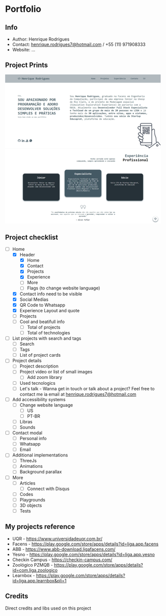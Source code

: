 # Portfolio

## Info
- Author: Henrique Rodrigues
- Contact: henrique.rodrigues7@hotmail.com / +55 (11) 971908333
- Website: ...

## Project Prints

![](src/assets/port1.PNG)
![](src/assets/port2.PNG)

## Project checklist

- [ ] Home
    - [x] Header
        - [x] Home
        - [x] Contact
        - [x] Projects
        - [x] Experience
        - [ ] More
        - [ ] Flags (to change website language)  
    - [x] Contact info need to be visible
    - [x] Social Medias
    - [x] QR Code to Whatsapp
    - [x] Experience Layout and quote
    - [ ] Projects
    - [ ] Cool and beatifull info
        - [ ] Total of projects
        - [ ] Total of technologies
- [ ] List projects with search and tags
    - [ ] Search
    - [ ] Tags
    - [ ] List of project cards
- [ ] Project details
    - [ ] Project description
    - [ ] Project video or list of small images
        - [ ] Add zoom library 
    - [ ] Used tecnologics
    - [ ] Let's talk - Wanna get in touch or talk about a project? Feel free to contact me ia email at henrique.rodrigues7@hotmail.com
- [ ] Add accessibility systems
    - [ ] Change website language
        - [ ] US
        - [ ] PT-BR
    - [ ] Libras
    - [ ] Sounds
- [ ] Contact modal
    - [ ] Personal info 
    - [ ] Whatsapp
    - [ ] Email
- [ ] Additional implementations
    - [ ] ThreeJs
    - [ ] Animations
    - [ ] Background parallax
- [ ] More
    - [ ] Articles
        - [ ] Connect with Disqus
    - [ ] Codes
    - [ ] Playgrounds
    - [ ] 3D objects
    - [ ] Tests

## My projects reference
* UQR - https://www.universidadeuqr.com.br/
* Facens - https://play.google.com/store/apps/details?id=liga.app.facens
* ABB - https://www.abb-download.ligafacens.com/
* Yesno - https://play.google.com/store/apps/details?id=liga.app.yesno
* Checkin Campus - https://checkin-campus.com/
* Zoológico PZMQB - https://play.google.com/store/apps/details?id=com.liga.zoologico
* Learnbox - https://play.google.com/store/apps/details?id=liga.app.learnbox&pli=1

## Credits

Direct credits and libs used on this project


